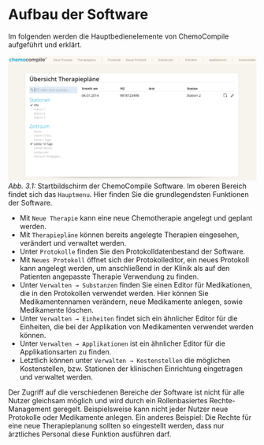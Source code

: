 # Aufbau der Software

Im folgenden werden die Hauptbedienelemente von ChemoCompile aufgeführt und erklärt.

![ChemoCompile Startansicht](../bilder/hauptansicht.png)
*Abb. 3.1:* Startbildschirm der ChemoCompile Software. Im oberen Bereich findet sich das `Hauptmenu`. Hier finden Sie die grundlegendsten Funktionen der Software.

- Mit `Neue Therapie` kann eine neue Chemotherapie angelegt und geplant werden.
- Mit `Therapiepläne` können bereits angelegte Therapien eingesehen, verändert und verwaltet werden.
- Unter `Protokolle` finden Sie den Protokolldatenbestand der Software.
- Mit `Neues Protokoll` öffnet sich der Protokolleditor, ein neues Protokoll kann angelegt werden, um anschließend in der Klinik als auf den Patienten angepasste Therapie Verwendung zu finden.
- Unter `Verwalten → Substanzen` finden Sie einen Editor für Medikationen, die in den Protokollen verwendet werden. Hier können Sie Medikamentennamen verändern, neue Medikamente anlegen, sowie Medikamente löschen.
- Unter `Verwalten → Einheiten` findet sich ein ähnlicher Editor für die Einheiten, die bei der Applikation von Medikamenten verwendet werden können.
- Unter `Verwalten → Applikationen` ist ein ähnlicher Editor für die Applikationsarten zu finden.
- Letztlich können unter `Verwalten → Kostenstellen` die möglichen Kostenstellen, bzw. Stationen der klinischen Einrichtung eingetragen und verwaltet werden.

Der Zugriff auf die verschiedenen Bereiche der Software ist nicht für alle Nutzer gleichsam möglich und wird durch ein Rollenbasiertes Rechte-Management geregelt. Beispielsweise kann nicht jeder Nutzer neue Protokolle oder Medikamente anlegen. Ein anderes Beispiel: Die Rechte für eine neue Therapieplanung sollten so eingestellt werden, dass nur ärztliches Personal diese Funktion ausführen darf.
